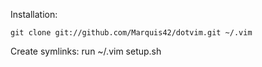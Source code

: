 Installation:

	git clone git://github.com/Marquis42/dotvim.git ~/.vim

Create symlinks:
	run ~/.vim setup.sh
